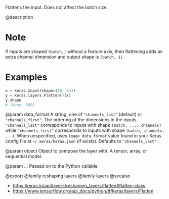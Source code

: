 Flattens the input. Does not affect the batch size.

@description

# Note
If inputs are shaped `(batch,)` without a feature axis, then
flattening adds an extra channel dimension and output shape is `(batch, 1)`.

# Examples
```python
x = keras.Input(shape=(10, 64))
y = keras.layers.Flatten()(x)
y.shape
# (None, 640)
```

@param data_format
A string, one of `"channels_last"` (default) or
`"channels_first"`. The ordering of the dimensions in the inputs.
`"channels_last"` corresponds to inputs with shape
`(batch, ..., channels)` while `"channels_first"` corresponds to
inputs with shape `(batch, channels, ...)`.
When unspecified, uses `image_data_format` value found in your Keras
config file at `~/.keras/keras.json` (if exists). Defaults to
`"channels_last"`.

@param object
Object to compose the layer with. A tensor, array, or sequential model.

@param ...
Passed on to the Python callable

@export
@family reshaping layers
@family layers
@seealso
+ <https:/keras.io/api/layers/reshaping_layers/flatten#flatten-class>
+ <https://www.tensorflow.org/api_docs/python/tf/keras/layers/Flatten>
